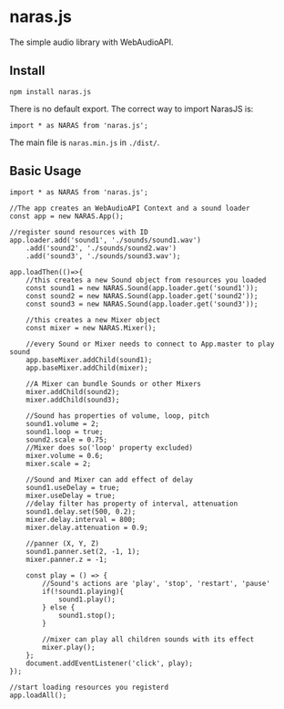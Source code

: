 # naras.js
The simple audio library with WebAudioAPI.

## Install
    npm install naras.js

There is no default export. The correct way to import NarasJS is:

    import * as NARAS from 'naras.js';

The main file is `naras.min.js` in `./dist/`.

## Basic Usage

    import * as NARAS from 'naras.js';

    //The app creates an WebAudioAPI Context and a sound loader
    const app = new NARAS.App();

    //register sound resources with ID
    app.loader.add('sound1', './sounds/sound1.wav')
        .add('sound2', './sounds/sound2.wav')
        .add('sound3', './sounds/sound3.wav');

    app.loadThen(()=>{
        //this creates a new Sound object from resources you loaded
        const sound1 = new NARAS.Sound(app.loader.get('sound1'));
        const sound2 = new NARAS.Sound(app.loader.get('sound2'));
        const sound3 = new NARAS.Sound(app.loader.get('sound3'));

        //this creates a new Mixer object
        const mixer = new NARAS.Mixer();

        //every Sound or Mixer needs to connect to App.master to play sound
        app.baseMixer.addChild(sound1);
        app.baseMixer.addChild(mixer);
        
        //A Mixer can bundle Sounds or other Mixers
        mixer.addChild(sound2);
        mixer.addChild(sound3);

        //Sound has properties of volume, loop, pitch
        sound1.volume = 2;
        sound1.loop = true;
        sound2.scale = 0.75;
        //Mixer does so('loop' property excluded)
        mixer.volume = 0.6;
        mixer.scale = 2;

        //Sound and Mixer can add effect of delay
        sound1.useDelay = true;
        mixer.useDelay = true;
        //delay filter has property of interval, attenuation
        sound1.delay.set(500, 0.2);
        mixer.delay.interval = 800;
        mixer.delay.attenuation = 0.9;

        //panner (X, Y, Z)
        sound1.panner.set(2, -1, 1);
        mixer.panner.z = -1;

        const play = () => {
            //Sound's actions are 'play', 'stop', 'restart', 'pause'
            if(!sound1.playing){
                sound1.play();
            } else {
                sound1.stop();
            }
            
            //mixer can play all children sounds with its effect
            mixer.play();
        };
        document.addEventListener('click', play);
    });

    //start loading resources you registerd
    app.loadAll();
